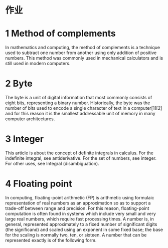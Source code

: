 # 作业
# 1 Method of complements
In mathematics and computing, the method of complements is a technique used to subtract one number from another using only addition of positive numbers. This method was commonly used in mechanical calculators and is still used in modern computers.
# 2 Byte
The byte is a unit of digital information that most commonly consists of eight bits, representing a binary number. Historically, the byte was the number of bits used to encode a single character of text in a computer[1][2] and for this reason it is the smallest addressable unit of memory in many computer architectures.
# 3 Integer
 This article is about the concept of definite integrals in calculus. For the indefinite integral, see antiderivative. For the set of numbers, see integer. For other uses, see Integral (disambiguation).
# 4 Floating point
 In computing, floating-point arithmetic (FP) is arithmetic using formulaic representation of real numbers as an approximation so as to support a trade-off between range and precision. For this reason, floating-point computation is often found in systems which include very small and very large real numbers, which require fast processing times. A number is, in general, represented approximately to a fixed number of significant digits (the significand) and scaled using an exponent in some fixed base; the base for the scaling is normally two, ten, or sixteen. A number that can be represented exactly is of the following form.